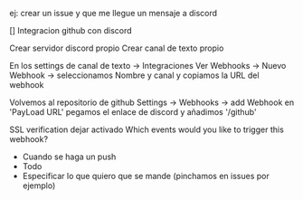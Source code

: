 ej: crear un issue y que me llegue un mensaje a discord
 
[] Integracion github con discord

Crear servidor discord propio
Crear canal de texto propio

En los settings de canal de texto -> Integraciones
Ver Webhooks -> Nuevo Webhook -> seleccionamos Nombre y canal y copiamos la URL del webhook

Volvemos al repositorio de github
Settings -> Webhooks -> add Webhook
en 'PayLoad URL' pegamos el enlace de discord y añadimos '/github'

SSL verification dejar activado
Which events would you like to trigger this webhook?
- Cuando se haga un push
- Todo
- Especificar lo que quiero que se mande (pinchamos en issues por ejemplo)
